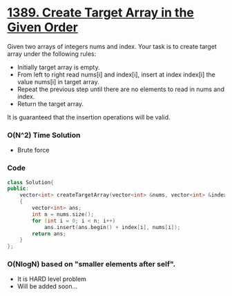 # [1389. Create Target Array in the Given Order](https://leetcode.com/problems/create-target-array-in-the-given-order/)

Given two arrays of integers nums and index. Your task is to create target array under the following rules:

- Initially target array is empty.
- From left to right read nums[i] and index[i], insert at index index[i] the value nums[i] in target array.
- Repeat the previous step until there are no elements to read in nums and index.
- Return the target array.

It is guaranteed that the insertion operations will be valid.

### O(N^2) Time Solution

- Brute force

### Code

```cpp
class Solution{
public:
    vector<int> createTargetArray(vector<int> &nums, vector<int> &index)
    {
        vector<int> ans;
        int n = nums.size();
        for (int i = 0; i < n; i++)
            ans.insert(ans.begin() + index[i], nums[i]);
        return ans;
    }
};
```

### O(NlogN) based on "smaller elements after self".

- It is HARD level problem
- Will be added soon...

